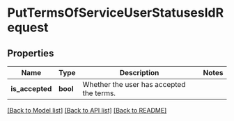 # PutTermsOfServiceUserStatusesIdRequest

## Properties

Name | Type | Description | Notes
------------ | ------------- | ------------- | -------------
**is_accepted** | **bool** | Whether the user has accepted the terms. | 

[[Back to Model list]](../README.md#documentation-for-models) [[Back to API list]](../README.md#documentation-for-api-endpoints) [[Back to README]](../README.md)


